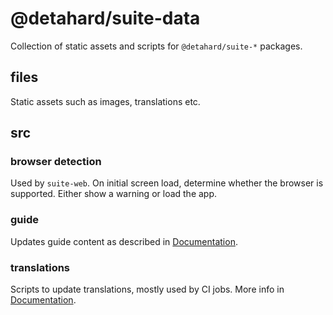 # @detahard/suite-data

Collection of static assets and scripts for `@detahard/suite-*` packages.

## files

Static assets such as images, translations etc.

## src

### browser detection

Used by `suite-web`. On initial screen load, determine whether the browser is supported. Either show a warning or load the app.

### guide

Updates guide content as described in [Documentation](../../docs/features/guide.md).

### translations

Scripts to update translations, mostly used by CI jobs. More info in [Documentation](../../docs/features/localization.md).
